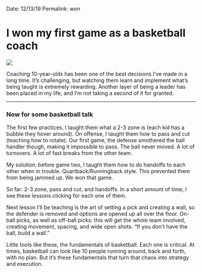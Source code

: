 Date: 12/13/19
Permalink: won

# I won my first game as a basketball coach

![][image-1]

Coaching 10-year-olds has been one of the best decisions I’ve made in a long time. It’s challenging, but watching them learn and implement what’s being taught is extremely rewarding. Another layer of being a leader has been placed in my life, and I’m not taking a second of it for granted.

---- 

### Now for some basketball talk

The first few practices, I taught them what a 2-3 zone is (each kid has a bubble they hover around). On offense, I taught them how to pass and cut (teaching how to rotate). Our first game, the defense smothered the ball handler though, making it impossible to pass. The ball never moved. A lot of turnovers. A lot of fast breaks from the other team.

My solution: before game two, I taught them how to do handoffs to each other when in trouble. Quartback/Runningback style. This prevented them from being jammed up. We won that game.  

So far: 2-3 zone, pass and cut, and handoffs. In a short amount of time, I see these lessons clicking for each one of them.

Next lesson I’ll be teaching is the art of setting a pick and creating a wall, so the defender is removed and options are opened up all over the floor. On-ball picks, as well as off-ball picks: this will get the whole team involved, creating movement, spacing, and wide open shots. “If you don’t have the ball, build a wall.”

Little tools like these, the fundamentals of basketball. Each one is critical. At times, basketball can look like 10 people running around, back and forth, with no plan. But it’s these fundamentals that turn that chaos into strategy and execution.

[image-1]:	https://i.imgur.com/dCihSUE.jpg